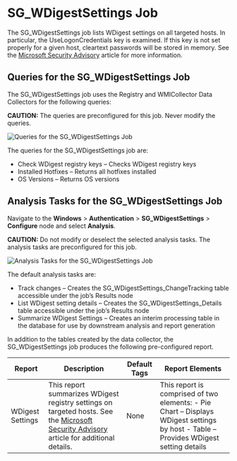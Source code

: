 # SG_WDigestSettings Job

The SG_WDigestSettings job lists WDigest settings on all targeted hosts. In particular, the
UseLogonCredentials key is examined. If this key is not set properly for a given host, cleartext
passwords will be stored in memory. See the
[Microsoft Security Advisory](https://support.microsoft.com/en-us/help/2871997/microsoft-security-advisory-update-to-improve-credentials-protection-a)
article for more information.

## Queries for the SG_WDigestSettings Job

The SG_WDigestSettings job uses the Registry and WMICollector Data Collectors for the following
queries:

**CAUTION:** The queries are preconfigured for this job. Never modify the queries.

![Queries for the SG_WDigestSettings Job](/img/product_docs/accessanalyzer/12.0/solutions/windows/authentication/wdigestsettingsqueries.webp)

The queries for the SG_WDigestSettings job are:

- Check WDigest registry keys – Checks WDigest registry keys
- Installed Hotfixes – Returns all hotfixes installed
- OS Versions – Returns OS versions

## Analysis Tasks for the SG_WDigestSettings Job

Navigate to the **Windows** > **Authentication** > **SG_WDigestSettings** > **Configure** node and
select **Analysis**.

**CAUTION:** Do not modify or deselect the selected analysis tasks. The analysis tasks are
preconfigured for this job.

![Analysis Tasks for the SG_WDigestSettings Job](/img/product_docs/accessanalyzer/12.0/solutions/windows/authentication/wdigestsettingsanalysis.webp)

The default analysis tasks are:

- Track changes – Creates the SG_WDigestSettings_ChangeTracking table accessible under the job’s
  Results node
- List WDigest setting details – Creates the SG_WDigestSettings_Details table accessible under the
  job’s Results node
- Summarize WDigest Settings – Creates an interim processing table in the database for use by
  downstream analysis and report generation

In addition to the tables created by the data collector, the SG_WDigestSettings job produces the
following pre-configured report.

| Report           | Description                                                                                                                                                                                                                                                        | Default Tags | Report Elements                                                                                                                      |
| ---------------- | ------------------------------------------------------------------------------------------------------------------------------------------------------------------------------------------------------------------------------------------------------------------ | ------------ | ------------------------------------------------------------------------------------------------------------------------------------ |
| WDigest Settings | This report summarizes WDigest registry settings on targeted hosts. See the [Microsoft Security Advisory](https://support.microsoft.com/en-us/help/2871997/microsoft-security-advisory-update-to-improve-credentials-protection-a) article for additional details. | None         | This report is comprised of two elements: - Pie Chart – Displays WDigest settings by host - Table – Provides WDigest setting details |
